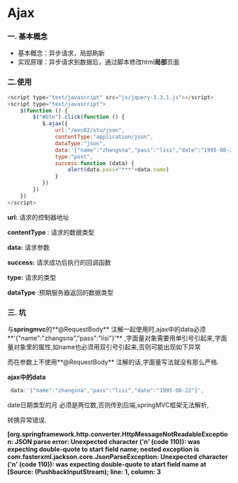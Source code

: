 # Ajax

### 一. 基本概念


- 基本概念：异步请求，局部刷新
- 实现原理：异步请求到数据后，通过脚本修改html**局部**页面

### 二.使用

```javascript
<script type="text/javascript" src="js/jquery-3.3.1.js"></script>
<script type="text/javascript">
    $(function () {
        $("#btn").click(function () {
           $.ajax({
               url:"/mvc02/stu/json",
               contentType:"application/json",
               dataType:"json",
               data:'{"name":"zhangsna","pass":"lisi","date":"1995-08-22"}',
               type:"post",
               success:function (data) {
                   alert(data.pass+"***"+data.name)
               }
           })
        })
    })
</script>
```

**url:** 请求的控制器地址  

**contentType** : 请求的数据类型

**data:** 请求参数

**success:** 请求成功后执行的回调函数

**type:** 请求的类型

**dataType** :预期服务器返回的数据类型



### 三. 坑

与**springmvc**的**@RequestBody** 注解一起使用时,ajax中的data必须**'{"name":"zhangsna","pass":"lisi"}'** ,字面量对象需要用单引号引起来,字面量对象里的属性,如name也必须用双引号引起来,否则可能出现如下异常

而在参数上不使用**@RequestBody** 注解的话,字面量写法就没有那么严格.

**ajax中的data**

```javascript
 data:'{"name":"zhangsna","pass":"lisi","date":"1995-08-22"}',
```

date日期类型的月 必须是两位数,否则传到后端,springMVC框架无法解析,

转换异常错误. 



**[org.springframework.http.converter.HttpMessageNotReadableException: JSON parse error: Unexpected character ('n' (code 110)): was expecting double-quote to start field name; nested exception is com.fasterxml.jackson.core.JsonParseException: Unexpected character ('n' (code 110)): was expecting double-quote to start field name at [Source: (PushbackInputStream); line: 1, column: 3**

